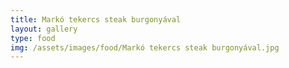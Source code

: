 ```yaml
---
title: Markó tekercs steak burgonyával
layout: gallery
type: food
img: /assets/images/food/Markó tekercs steak burgonyával.jpg
---
```

